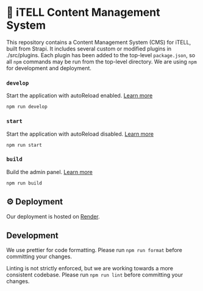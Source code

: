 # 🚀 iTELL Content Management System

This repository contains a Content Management System (CMS) for iTELL, built from Strapi. It includes several custom or modified plugins in ./src/plugins. Each plugin has been added to the top-level `package.json`, so all `npm` commands may be run from the top-level directory. We are using `npm` for development and deployment.

### `develop`

Start the application with autoReload enabled. [Learn more](https://docs.strapi.io/dev-docs/cli#strapi-develop)

```
npm run develop
```

### `start`

Start the application with autoReload disabled. [Learn more](https://docs.strapi.io/dev-docs/cli#strapi-start)

```
npm run start
```

### `build`

Build the admin panel. [Learn more](https://docs.strapi.io/dev-docs/cli#strapi-build)

```
npm run build
```

## ⚙️ Deployment

Our deployment is hosted on [Render](https://itell-strapi-um5h.onrender.com/admin/).

## Development

We use prettier for code formatting. Please run `npm run format` before committing your changes.

Linting is not strictly enforced, but we are working towards a more consistent codebase. Please run `npm run lint` before committing your changes.